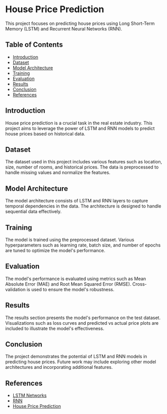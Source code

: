 # House Price Prediction

This project focuses on predicting house prices using Long Short-Term Memory (LSTM) and Recurrent Neural Networks (RNN).

## Table of Contents
- [Introduction](#introduction)
- [Dataset](#dataset)
- [Model Architecture](#model-architecture)
- [Training](#training)
- [Evaluation](#evaluation)
- [Results](#results)
- [Conclusion](#conclusion)
- [References](#references)

## Introduction
House price prediction is a crucial task in the real estate industry. This project aims to leverage the power of LSTM and RNN models to predict house prices based on historical data.

## Dataset
The dataset used in this project includes various features such as location, size, number of rooms, and historical prices. The data is preprocessed to handle missing values and normalize the features.

## Model Architecture
The model architecture consists of LSTM and RNN layers to capture temporal dependencies in the data. The architecture is designed to handle sequential data effectively.

## Training
The model is trained using the preprocessed dataset. Various hyperparameters such as learning rate, batch size, and number of epochs are tuned to optimize the model's performance.

## Evaluation
The model's performance is evaluated using metrics such as Mean Absolute Error (MAE) and Root Mean Squared Error (RMSE). Cross-validation is used to ensure the model's robustness.

## Results
The results section presents the model's performance on the test dataset. Visualizations such as loss curves and predicted vs actual price plots are included to illustrate the model's effectiveness.

## Conclusion
The project demonstrates the potential of LSTM and RNN models in predicting house prices. Future work may include exploring other model architectures and incorporating additional features.

## References
- [LSTM Networks](https://en.wikipedia.org/wiki/Long_short-term_memory)
- [RNN](https://en.wikipedia.org/wiki/Recurrent_neural_network)
- [House Price Prediction](https://www.kaggle.com/c/house-prices-advanced-regression-techniques)
